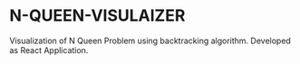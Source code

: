 # N-QUEEN-VISULAIZER
Visualization of N Queen Problem using backtracking algorithm. Developed as React Application.
